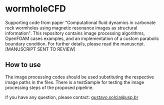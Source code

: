 # wormholeCFD

Supporting code from paper "Computational fluid dynamics in carbonate rock wormholes using magnetic resonance images as structural information". This repository contains image processing algorithms, OpenFOAM cases examples, and an implementation of a custom parabolic boundary condition. For further details, please read the manuscript. [MANUSCRIPT SENT TO REVIEW]

## How to use

The image processing codes should be used substituting the respective image paths in the files. There is a testSample for testing the image processing steps of the proposed pipeline. 

If you have any question, please contact: gustavo.solcia@usp.br
